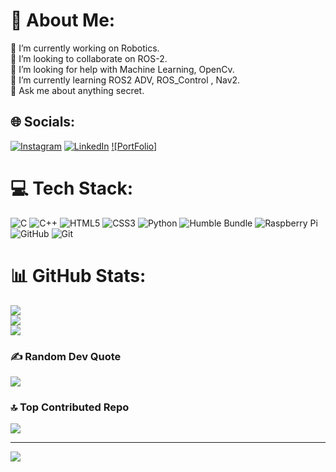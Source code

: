 # 💫 About Me:
🔭 I’m currently working on Robotics.<br>👯 I’m looking to collaborate on ROS-2.<br>🤝 I’m looking for help with Machine Learning, OpenCv.<br>🌱 I’m currently learning ROS2 ADV, ROS_Control , Nav2.<br>💬 Ask me about anything secret.<br>


## 🌐 Socials:
[![Instagram](https://img.shields.io/badge/Instagram-%23E4405F.svg?logo=Instagram&logoColor=white)](https://instagram.com/_atharxab_) [![LinkedIn](https://img.shields.io/badge/LinkedIn-%230077B5.svg?logo=linkedin&logoColor=white)](https://linkedin.com/in/iathxvab) [![PortFolio]](https://batharva.github.io/portfolio_web/)

# 💻 Tech Stack:
![C](https://img.shields.io/badge/c-%2300599C.svg?style=for-the-badge&logo=c&logoColor=white) ![C++](https://img.shields.io/badge/c++-%2300599C.svg?style=for-the-badge&logo=c%2B%2B&logoColor=white) ![HTML5](https://img.shields.io/badge/html5-%23E34F26.svg?style=for-the-badge&logo=html5&logoColor=white) ![CSS3](https://img.shields.io/badge/css3-%231572B6.svg?style=for-the-badge&logo=css3&logoColor=white) ![Python](https://img.shields.io/badge/python-3670A0?style=for-the-badge&logo=python&logoColor=ffdd54) ![Humble Bundle](https://img.shields.io/badge/HumbleBundle-%23494F5C.svg?style=for-the-badge&logo=HumbleBundle&logoColor=white) ![Raspberry Pi](https://img.shields.io/badge/-Raspberry_Pi-C51A4A?style=for-the-badge&logo=Raspberry-Pi) ![GitHub](https://img.shields.io/badge/github-%23121011.svg?style=for-the-badge&logo=github&logoColor=white) ![Git](https://img.shields.io/badge/git-%23F05033.svg?style=for-the-badge&logo=git&logoColor=white)
# 📊 GitHub Stats:
![](https://github-readme-stats.vercel.app/api?username=batharva&theme=dark&hide_border=false&include_all_commits=true&count_private=true)<br/>
![](https://github-readme-streak-stats.herokuapp.com/?user=batharva&theme=dark&hide_border=false)<br/>
![](https://github-readme-stats.vercel.app/api/top-langs/?username=batharva&theme=dark&hide_border=false&include_all_commits=true&count_private=true&layout=compact)

### ✍️ Random Dev Quote
![](https://quotes-github-readme.vercel.app/api?type=horizontal&theme=radical)

### 🔝 Top Contributed Repo
![](https://github-contributor-stats.vercel.app/api?username=batharva&limit=5&theme=dark&combine_all_yearly_contributions=true)

---
[![](https://visitcount.itsvg.in/api?id=batharva&icon=0&color=0)](https://visitcount.itsvg.in)

<!-- Proudly created with GPRM ( https://gprm.itsvg.in ) -->
